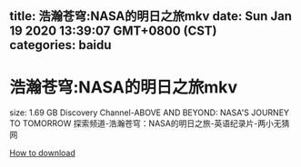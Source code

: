 
title: 浩瀚苍穹:NASA的明日之旅mkv
date: Sun Jan 19 2020 13:39:07 GMT+0800 (CST)    
categories: baidu
---

# 浩瀚苍穹:NASA的明日之旅mkv
size: 1.69 GB
 Discovery Channel-ABOVE AND BEYOND: NASA'S JOURNEY TO TOMORROW 探索频道-浩瀚苍穹：NASA的明日之旅-英语纪录片-两小无猜网
 

[How to download](https://bpcam.bemobtrk.com/go/2ceec3aa-1ca2-46d6-b9ff-aaa5c184517c?jno=1602)